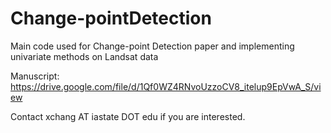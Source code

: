 # Change-pointDetection
Main code used for Change-point Detection paper and implementing univariate methods on Landsat data

Manuscript: https://drive.google.com/file/d/1Qf0WZ4RNvoUzzoCV8_itelup9EpVwA_S/view

Contact xchang AT iastate DOT edu if you are interested.
